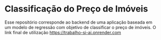 # Classificação do Preço de Imóveis

Esse repositório corresponde ao backend de uma aplicação baseada em um modelo de regressão com objetivo de classificar o preço de imóveis.
O link final de utilização https://trabalho-si-ai.onrender.com

